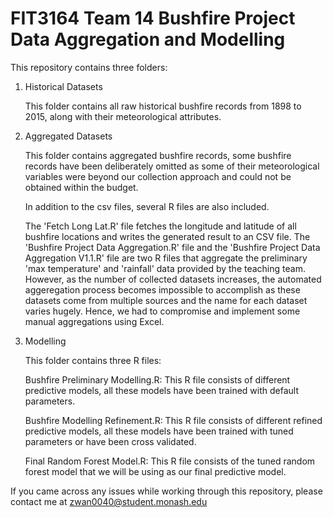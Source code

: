 # FIT3164 Team 14 Bushfire Project Data Aggregation and Modelling

This repository contains three folders:

1.  Historical Datasets

    This folder contains all raw historical bushfire records from 1898 to 2015, along with their meteorological attributes.
    
2. Aggregated Datasets
  
    This folder contains aggregated bushfire records, some bushfire records have been deliberately omitted as some of their meteorological variables were beyond 
    our collection approach and could not be obtained within the budget.
    
    In addition to the csv files, several R files are also included. 
    
    The 'Fetch Long Lat.R' file fetches the longitude and latitude of all bushfire locations and writes the generated result to an CSV file.
    The 'Bushfire Project Data Aggregation.R' file and the 'Bushfire Project Data Aggregation V1.1.R' file are two R files that aggregate the preliminary 'max           temperature' and 'rainfall' data provided by the teaching team. However, as the number of collected datasets increases, the automated aggeregation process           becomes impossible to accomplish as these datasets come from multiple sources and the name for each dataset varies hugely. Hence, we had to compromise and           implement some manual aggregations using Excel.
    
3. Modelling
  
    This folder contains three R files:
    
    Bushfire Preliminary Modelling.R: This R file consists of different predictive models, all these models have been trained with default parameters.
    
    Bushfire Modelling Refinement.R: This R file consists of different refined predictive models, all these models have been trained with tuned parameters or have                                        been cross validated.
    
    Final Random Forest Model.R: This R file consists of the tuned random forest model that we will be using as our final predictive model.
    
If you came across any issues while working through this repository, please contact me at zwan0040@student.monash.edu
